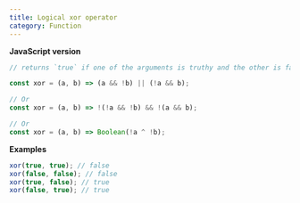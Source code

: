 ```yaml
---
title: Logical xor operator
category: Function
---
```


**JavaScript version**

```js
// returns `true` if one of the arguments is truthy and the other is falsy

const xor = (a, b) => (a && !b) || (!a && b);

// Or
const xor = (a, b) => !(!a && !b) && !(a && b);

// Or
const xor = (a, b) => Boolean(!a ^ !b);
```

**Examples**

```js
xor(true, true); // false
xor(false, false); // false
xor(true, false); // true
xor(false, true); // true
```
